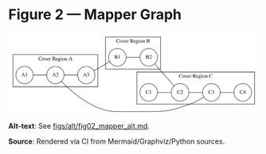 # Figure 2 — Mapper Graph

![Figure 2](figs/svg/figure2.svg)

**Alt-text**: See [figs/alt/fig02_mapper_alt.md](figs/alt/fig02_mapper_alt.md).

**Source**: Rendered via CI from Mermaid/Graphviz/Python sources.
